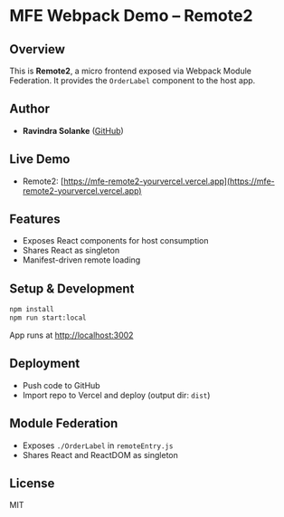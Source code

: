 # MFE Webpack Demo – Remote2

## Overview
This is **Remote2**, a micro frontend exposed via Webpack Module Federation. It provides the `OrderLabel` component to the host app.

## Author
- **Ravindra Solanke** ([GitHub](https://github.com/ravisolanke1407))

## Live Demo
- Remote2: [https://mfe-remote2-yourvercel.vercel.app](https://mfe-remote2-yourvercel.vercel.app)

## Features
- Exposes React components for host consumption
- Shares React as singleton
- Manifest-driven remote loading

## Setup & Development
```sh
npm install
npm run start:local
```
App runs at [http://localhost:3002](http://localhost:3002)

## Deployment
- Push code to GitHub
- Import repo to Vercel and deploy (output dir: `dist`)

## Module Federation
- Exposes `./OrderLabel` in `remoteEntry.js`
- Shares React and ReactDOM as singleton

## License
MIT

